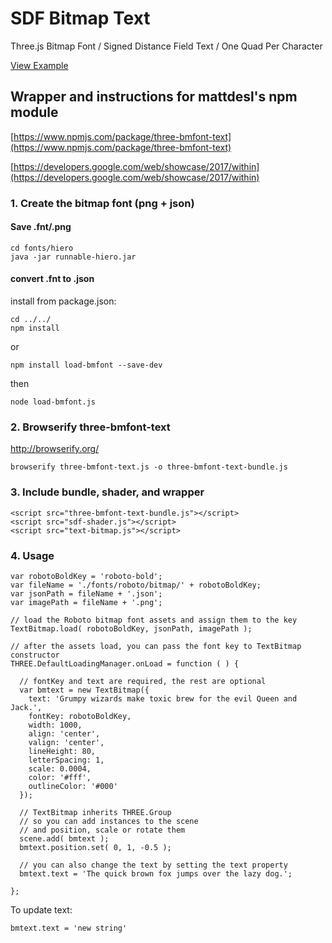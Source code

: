 # SDF Bitmap Text

Three.js Bitmap Font / Signed Distance Field Text / One Quad Per Character

[View Example](http://davidscottlyons.com/text-sdf-bitmap/)

## Wrapper and instructions for mattdesl's npm module

[https://www.npmjs.com/package/three-bmfont-text](https://www.npmjs.com/package/three-bmfont-text)

[https://developers.google.com/web/showcase/2017/within](https://developers.google.com/web/showcase/2017/within)

### 1. Create the bitmap font (png + json)

#### Save .fnt/.png
```
cd fonts/hiero
java -jar runnable-hiero.jar
```

#### convert .fnt to .json
install from package.json:
```
cd ../../
npm install
```
or
```
npm install load-bmfont --save-dev
```
then
```
node load-bmfont.js
```

### 2. Browserify three-bmfont-text

http://browserify.org/

```
browserify three-bmfont-text.js -o three-bmfont-text-bundle.js
```

### 3. Include bundle, shader, and wrapper

```
<script src="three-bmfont-text-bundle.js"></script>
<script src="sdf-shader.js"></script>
<script src="text-bitmap.js"></script>
```

### 4. Usage

```
var robotoBoldKey = 'roboto-bold';
var fileName = './fonts/roboto/bitmap/' + robotoBoldKey;
var jsonPath = fileName + '.json';
var imagePath = fileName + '.png';

// load the Roboto bitmap font assets and assign them to the key
TextBitmap.load( robotoBoldKey, jsonPath, imagePath );

// after the assets load, you can pass the font key to TextBitmap constructor
THREE.DefaultLoadingManager.onLoad = function ( ) {

  // fontKey and text are required, the rest are optional
  var bmtext = new TextBitmap({
    text: 'Grumpy wizards make toxic brew for the evil Queen and Jack.',
    fontKey: robotoBoldKey,
    width: 1000,
    align: 'center',
    valign: 'center',
    lineHeight: 80,
    letterSpacing: 1,
    scale: 0.0004,
    color: '#fff',
    outlineColor: '#000'
  });

  // TextBitmap inherits THREE.Group
  // so you can add instances to the scene
  // and position, scale or rotate them
  scene.add( bmtext );
  bmtext.position.set( 0, 1, -0.5 );

  // you can also change the text by setting the text property
  bmtext.text = 'The quick brown fox jumps over the lazy dog.';

};
```

To update text:

`bmtext.text = 'new string'`
